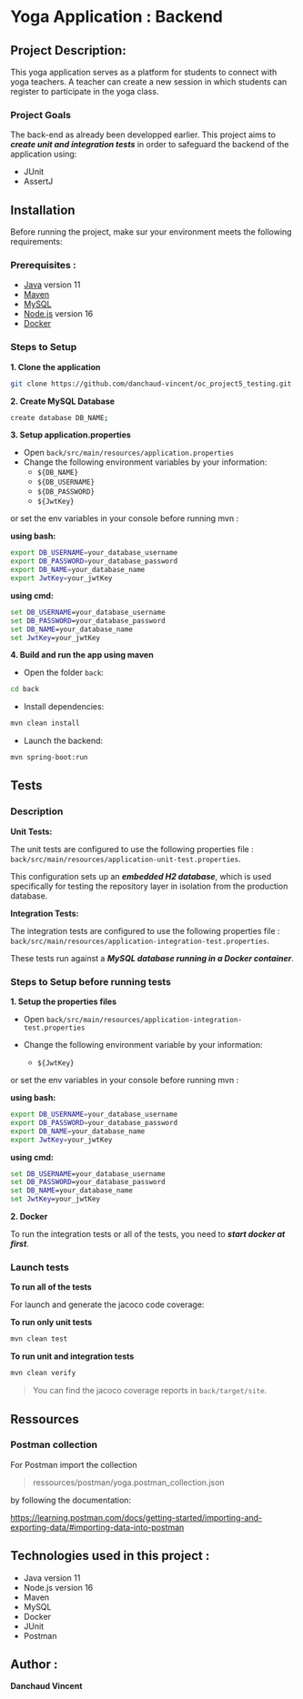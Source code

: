 # Yoga Application : Backend

## Project Description:

This yoga application serves as a platform for students to connect with yoga teachers. A teacher can create a new session in which students can register to participate in the yoga class.

### Project Goals

The back-end as already been developped earlier. This project aims to **_create unit and integration tests_** in order to safeguard the backend of the application using:

- JUnit
- AssertJ

## Installation

Before running the project, make sur your environment meets the following requirements:

### Prerequisites :

- [Java](https://www.oracle.com/java/technologies/javase/jdk11-archive-downloads.html) version 11
- [Maven](https://maven.apache.org/)
- [MySQL](https://www.mysql.com/)
- [Node.js](https://nodejs.org/en) version 16
- [Docker](https://www.docker.com/)

### Steps to Setup

**1. Clone the application**

```bash
git clone https://github.com/danchaud-vincent/oc_project5_testing.git
```

**2. Create MySQL Database**

```bash
create database DB_NAME;
```

**3. Setup application.properties**

- Open `back/src/main/resources/application.properties`
- Change the following environment variables by your information:
  - `${DB_NAME}`
  - `${DB_USERNAME}`
  - `${DB_PASSWORD}`
  - `${JwtKey}`

or set the env variables in your console before running mvn :

**using bash:**

```bash
export DB_USERNAME=your_database_username
export DB_PASSWORD=your_database_password
export DB_NAME=your_database_name
export JwtKey=your_jwtKey
```

**using cmd:**

```cmd
set DB_USERNAME=your_database_username
set DB_PASSWORD=your_database_password
set DB_NAME=your_database_name
set JwtKey=your_jwtKey
```

**4. Build and run the app using maven**

- Open the folder `back`:

```bash
cd back
```

- Install dependencies:

```bash
mvn clean install
```

- Launch the backend:

```bash
mvn spring-boot:run
```

## Tests

### Description

**Unit Tests:**

The unit tests are configured to use the following properties file : `back/src/main/resources/application-unit-test.properties`.

This configuration sets up an **_embedded H2 database_**, which is used specifically for testing the repository layer in isolation from the production database.

**Integration Tests:**

The integration tests are configured to use the following properties file : `back/src/main/resources/application-integration-test.properties`.

These tests run against a **_MySQL database running in a Docker container_**.

### Steps to Setup before running tests

**1. Setup the properties files**

- Open `back/src/main/resources/application-integration-test.properties`

- Change the following environment variable by your information:
  - `${JwtKey}`

or set the env variables in your console before running mvn :

**using bash:**

```bash
export DB_USERNAME=your_database_username
export DB_PASSWORD=your_database_password
export DB_NAME=your_database_name
export JwtKey=your_jwtKey
```

**using cmd:**

```cmd
set DB_USERNAME=your_database_username
set DB_PASSWORD=your_database_password
set DB_NAME=your_database_name
set JwtKey=your_jwtKey
```

**2. Docker**

To run the integration tests or all of the tests, you need to **_start docker at first_**.

### Launch tests

**To run all of the tests**

For launch and generate the jacoco code coverage:

**To run only unit tests**

```bash
mvn clean test
```

**To run unit and integration tests**

```bash
mvn clean verify
```

> You can find the jacoco coverage reports in `back/target/site`.

## Ressources

### Postman collection

For Postman import the collection

> ressources/postman/yoga.postman_collection.json

by following the documentation:

https://learning.postman.com/docs/getting-started/importing-and-exporting-data/#importing-data-into-postman

## Technologies used in this project :

- Java version 11
- Node.js version 16
- Maven
- MySQL
- Docker
- JUnit
- Postman

## Author :

**Danchaud Vincent**
